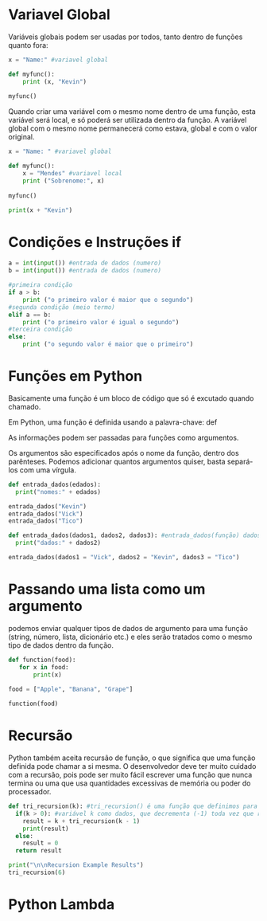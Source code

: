 <h1>Variavel Global</h1>

Variáveis ​​globais podem ser usadas por todos, tanto dentro de funções quanto fora:

~~~python
x = "Name:" #variavel global 

def myfunc():
    print (x, "Kevin")
    
myfunc()   
~~~

Quando criar uma variável com o mesmo nome dentro de uma função, esta variável será local, e só poderá ser utilizada dentro da função. A variável global com o mesmo nome permanecerá como estava, global e com o valor original.

~~~python
x = "Name: " #variavel global 

def myfunc():
    x = "Mendes" #variavel local
    print ("Sobrenome:", x)
    
myfunc()   

print(x + "Kevin")
~~~

<h1>Condições e Instruções if</h1>

~~~python
a = int(input()) #entrada de dados (numero)
b = int(input()) #entrada de dados (numero)

#primeira condição
if a > b:
    print ("o primeiro valor é maior que o segundo")
#segunda condição (meio termo)  
elif a == b:
    print ("o primeiro valor é igual o segundo")
#terceira condição
else:
    print ("o segundo valor é maior que o primeiro")
~~~

<h1>Funções em Python</h1>
Basicamente uma função é um bloco de código que só é excutado quando chamado. 

Em Python, uma função é definida usando a palavra-chave: def

As informações podem ser passadas para funções como argumentos.

Os argumentos são especificados após o nome da função, dentro dos parênteses. Podemos adicionar quantos argumentos quiser, basta separá-los com uma vírgula.

~~~python
def entrada_dados(edados):
  print("nomes:" + edados)

entrada_dados("Kevin")
entrada_dados("Vick")
entrada_dados("Tico")
~~~

~~~python 
def entrada_dados(dados1, dados2, dados3): #entrada_dados(função) dados1(argumentos)
  print("dados:" + dados2)

entrada_dados(dados1 = "Vick", dados2 = "Kevin", dados3 = "Tico")
~~~

<h1>Passando uma lista como um argumento</h1>

 podemos enviar qualquer tipos de dados de argumento para uma função (string, número, lista, dicionário etc.) e eles serão tratados como o mesmo tipo de dados dentro da função.

 ~~~python
def function(food):
    for x in food:
        print(x)
        
food = ["Apple", "Banana", "Grape"]

function(food)
 ~~~

 <h1>Recursão</h1>
Python também aceita recursão de função, o que significa que uma função definida pode chamar a si mesma.
O desenvolvedor deve ter muito cuidado com a recursão, pois pode ser muito fácil escrever uma função que nunca termina ou uma que usa quantidades excessivas de memória ou poder do processador.

~~~python
def tri_recursion(k): #tri_recursion() é uma função que definimos para chamar a si mesma ("recursão")
  if(k > 0): #variável k como dados, que decrementa (-1) toda vez que recursamos.
    result = k + tri_recursion(k - 1)
    print(result)
  else:
    result = 0
  return result

print("\n\nRecursion Example Results")
tri_recursion(6)
~~~

<h1>Python Lambda</h1>

[comment]: <> (https://www.w3schools.com/python/python_lambda.asp)

